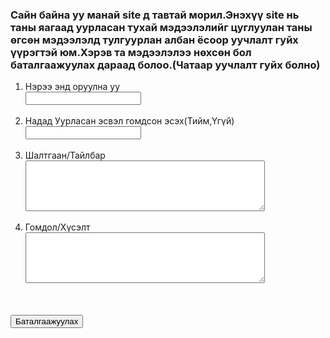 <!DOCTYPE html>
<html>
<head>
  <title>Уучлаарай</title>
</head>
<body>
  <h3>Сайн байна уу манай site д тавтай морил.Энэхүү site нь таны яагаад уурласан тухай мэдээлэлийг цуглуулан таны өгсөн мэдээлэлд тулгуурлан албан ёсоор уучлалт гуйх үүрэгтэй юм.Хэрэв та мэдээлэлээ нөхсөн бол баталгаажуулах дараад болоо.(Чатаар уучлалт гуйх болно)</h3>
  <!--form action--->
    <form action="https://azbilig.github.io/" method='POST'>
    <ol>
    <li><label for="name">Нэрээ энд оруулна уу</label></li>
    <input type='text' id='name' name='name' required>
    <br/>
    <br>
    <li><label for="answer">Надад Уурласан эсвэл гомдсон эсэх(Тийм,Үгүй)</label></li>
    <input type="text" id="answer" name="answer">
    <br>
    <br>
    <li><label for="comment">Шалтгаан/Тайлбар</label></li>
    <textarea rows="5" cols="45" name="comment" required id="comment"></textarea>
    <br>
    <br>
    <li><label for="comment2">Гомдол/Хүсэлт</label><textarea rows="5" cols="45" name="comment2" id="comment2"></textarea></li>
    </ol>
    <br>
    <br>
    <input type="submit" value="Баталгаажуулах">
    </form>
</body>
</html>

